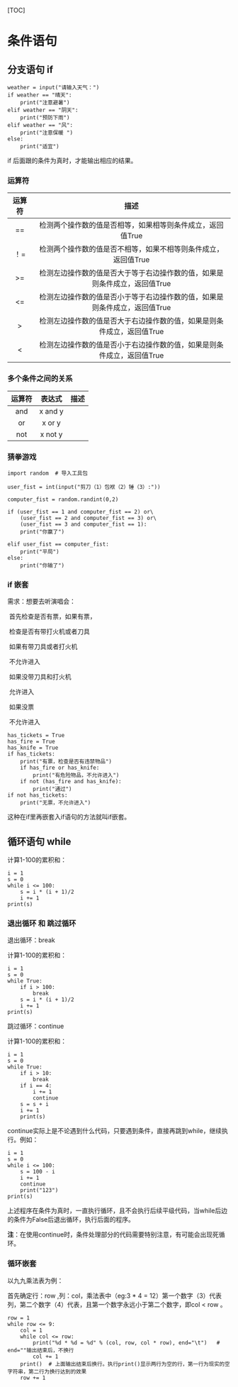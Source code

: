 [TOC]

# 条件语句

## 分支语句 if

```
weather = input("请输入天气：")
if weather == "晴天":
    print("注意避暑")
elif weather == "阴天":
    print("预防下雨")
elif weather == "风":
    print("注意保暖 ")
else:
	print("适宜")
```

if 后面跟的条件为真时，才能输出相应的结果。

### 运算符

| 运算符 |                             描述                             |
| :----: | :----------------------------------------------------------: |
|   ==   |  检测两个操作数的值是否相等，如果相等则条件成立，返回值True  |
|  ！=   | 检测两个操作数的值是否不相等，如果不相等则条件成立，返回值True |
|   >=   | 检测左边操作数的值是否大于等于右边操作数的值，如果是则条件成立，返回值True |
|   <=   | 检测左边操作数的值是否小于等于右边操作数的值，如果是则条件成立，返回值True |
|   >    | 检测左边操作数的值是否大于右边操作数的值，如果是则条件成立，返回值True |
|   <    | 检测左边操作数的值是否小于右边操作数的值，如果是则条件成立，返回值True |

### 多个条件之间的关系

| 运算符 | 表达式  | 描述 |
| :----: | :-----: | :--: |
|  and   | x and y |      |
|   or   | x or y  |      |
|  not   | x not y |      |

### 猜拳游戏

```
import random  # 导入工具包

user_fist = int(input("剪刀（1）包袱（2）锤（3）:"))

computer_fist = random.randint(0,2)

if (user_fist == 1 and computer_fist == 2) or\
    (user_fist == 2 and computer_fist == 3) or\
    (user_fist == 3 and computer_fist == 1):
    print("你赢了")

elif user_fist == computer_fist:
    print("平局")
else:
    print("你输了")
```

### if 嵌套

需求：想要去听演唱会：

​	首先检查是否有票，如果有票，

​		检查是否有带打火机或者刀具

​		如果有带刀具或者打火机

​			不允许进入

​		如果没带刀具和打火机

​			允许进入

​	如果没票

​		不允许进入



```
has_tickets = True
has_fire = True
has_knife = True
if has_tickets:
    print("有票，检查是否有违禁物品")
    if has_fire or has_knife:
        print("有危险物品，不允许进入")
    if not (has_fire and has_knife):
        print("通过")
if not has_tickets:
    print("无票，不允许进入")
```

这种在if里再嵌套入if语句的方法就叫if嵌套。

## 循环语句 while

计算1-100的累积和：

```
i = 1
s = 0
while i <= 100:
    s = i * (i + 1)/2
    i += 1
print(s)
```

### 退出循环 和 跳过循环

退出循环：break

计算1-100的累积和：

```
i = 1
s = 0
while True:
    if i > 100:
        break
    s = i * (i + 1)/2
    i += 1
print(s)
```

跳过循环：continue

计算1-100的累积和：

```
i = 1
s = 0
while True:   
    if i > 10:
        break
    if i == 4:
        i += 1
        continue
    s = s + i
    i += 1
    print(s)
```

continue实际上是不论遇到什么代码，只要遇到条件，直接再跳到while，继续执行。例如：

```
i = 1
s = 0
while i <= 100:
    s = 100 - i
    i += 1
    continue
    print("123")
print(s)
```

上述程序在条件为真时，一直执行循环，且不会执行后续平级代码，当while后边的条件为False后退出循环，执行后面的程序。

**注**：在使用continue时，条件处理部分的代码需要特别注意，有可能会出现死循环。

### 循环嵌套

以九九乘法表为例：

首先确定行：row ,列：col，乘法表中（eg:3 * 4 = 12）第一个数字（3）代表列，第二个数字（4）代表，且第一个数字永远小于第二个数字，即col < row 。

```
row = 1
while row <= 9:
    col = 1
    while col <= row:
        print("%d * %d = %d" % (col, row, col * row), end="\t")   # end=""输出结束后，不换行
        col += 1
    print()  # 上面输出结束后换行。执行print()显示两行为空的行，第一行为现实的空字符串，第二行为换行达到的效果
    row += 1
```

